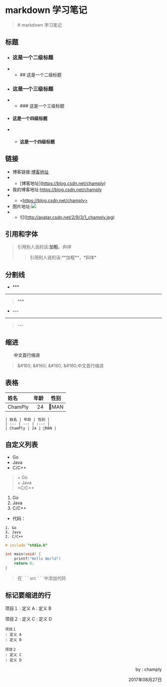 # markdown 学习笔记
> \# markdown 学习笔记

## 标题

- ### 这是一个二级标题
- - \## 这是一个二级标题

- ### 这是一个三级标题
- - \### 这是一个三级标题

- #### 这是一个四级标题
- - #### 这是一个四级标题

## 链接

- 博客链接:[博客地址](https://blog.csdn.net/champly)
- - \[博客地址](https://blog.csdn.net/champly)
- 我的博客地址:<https://blog.csdn.net/champly>
- - \<https://blog.csdn.net/champly>
- 图片地址:![](http://avatar.csdn.net/2/9/3/1_champly.jpg)
- - \!\[](http://avatar.csdn.net/2/9/3/1_champly.jpg)

## 引用和字体

> 引用别人说的话:**加粗**，*斜体*
> > 引用别人说的话:\*\*加粗**，\*斜体*


## 分割线

- \***
***
> \***
- \---
---
> \---

## 缩进

&#160; &#160; &#160; &#160;中文首行缩进
> \&#160; \&#160; \&#160; \&#160;中文首行缩进

## 表格

| 姓名 | 年龄 | 性别 |
| :-- | --: | :--: |
| ChamPly | 24 | MAN |

``` 
| 姓名 | 年龄 | 性别 |
| :-- | --: | :--: |
| ChamPly | 24 | MAN |
```

## 自定义列表

+ Go
+ Java
+ C/C++
> \+ Go\
\+ Java\
\+C/C++

1. Go
3. Java
2. C/C++

- 代码：
```
1. Go
3. Java
2. C/C++ 
```

``` c
# include "stdio.h"

int main(void) {
    printf("Hello World")
    return 0;
}
```

> 在\` \` \` src \` \` \`中添加代码

## 标记要缩进的行

项目１
: 定义 A
: 定义 B

项目２
: 定义 C
: 定义 D

```
项目１
: 定义 A
: 定义 B

项目２
: 定义 C
: 定义 D
```

<p align="right">by : champly</p>
<p align="right">2017年08月27日</p>